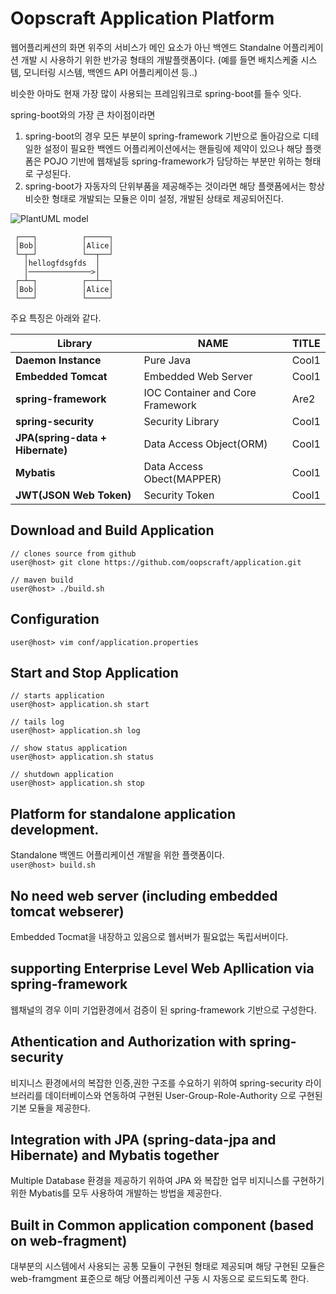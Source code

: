 # Oopscraft Application Platform

웹어플리케션의 화면 위주의 서비스가 메인 요소가 아닌 백엔드 Standalne 어플리케이션 개발 시 사용하기 위한 반가공 형태의 개발플랫폼이다.
(예를 들면 배치스케줄 시스템, 모니터링 시스템, 백엔드 API 어플리케이션 등..)

비슷한 아마도 현재 가장 많이 사용되는 프레임워크로 spring-boot를 들수 잇다.

spring-boot와의 가장 큰 차이점이라면

1. spring-boot의 경우 모든 부분이 spring-framework 기반으로 돌아감으로 디테일한 설정이 필요한 백엔드 어플리케이션에서는 핸들링에 제약이 있으나 해당 플랫폼은 POJO 기반에 웹채널등 spring-framework가 담당하는 부분만 위하는 형태로 구성된다.
2. spring-boot가 자동자의 단위부품을 제공해주는 것이라면 해당 플랫폼에서는 항상 비슷한 형태로 개발되는 모듈은 이미 설정, 개발된 상태로 제공되어진다.

![PlantUML model](http://www.plantuml.com/plantuml/png/SoWkIImgAStDuNBAJrBGjLDmpCbCJbMmKiX8pSd9JqzBAGPXBeVKl1IW8W00)

     ┌───┐          ┌─────┐
     │Bob│          │Alice│
     └─┬─┘          └──┬──┘
       │hellogfdsgfds  │   
       │──────────────>│   
     ┌─┴─┐          ┌──┴──┐
     │Bob│          │Alice│
     └───┘          └─────┘

주요 특징은 아래와 같다.

| Library        			| NAME          | TITLE |
|-------------------------------------- |----------------|--------|
| **Daemon Instance**					| Pure Java      | Cool1  |
| **Embedded Tomcat**					| Embedded Web Server      | Cool1  |
| **spring-framework**				| IOC Container and Core Framework      			 | Are2           |
| **spring-security**      			| Security Library           | Cool1  |
| **JPA(spring-data + Hibernate)**	| Data Access Object(ORM)           | Cool1  |
| **Mybatis**   						| Data Access Obect(MAPPER)           | Cool1  |
| **JWT(JSON Web Token)**				| Security Token           | Cool1  |

## Download and Build Application
```
// clones source from github
user@host> git clone https://github.com/oopscraft/application.git

// maven build
user@host> ./build.sh
```

## Configuration
```
user@host> vim conf/application.properties
```

## Start and Stop Application
```
// starts application
user@host> application.sh start

// tails log 
user@host> application.sh log

// show status application
user@host> application.sh status

// shutdown application
user@host> application.sh stop
```

## Platform for standalone application development.
Standalone 백엔드 어플리케이션 개발을 위한 플랫폼이다.
<code>
user@host> build.sh 
</code>

## No need web server (including embedded tomcat webserer)
Embedded Tocmat을 내장하고 있음으로 웹서버가 필요없는 독립서버이다.

## supporting Enterprise Level Web Apllication via spring-framework
웹채널의 경우 이미 기업환경에서 검증이 된 spring-framework 기반으로 구성한다.

## Athentication and Authorization with spring-security
비지니스 환경에서의 복잡한 인증,권한 구조를 수요하기 위하여 spring-security 라이브러리를 데이터베이스와 연동하여 구현된 User-Group-Role-Authority 으로 구현된 기본 모듈을 제공한다.

## Integration with JPA (spring-data-jpa and Hibernate) and  Mybatis together
Multiple Database 환경을 제공하기 위하여 JPA 와 복잡한 업무 비지니스를 구현하기 위한 Mybatis를 모두 사용하여 개발하는 방법을 제공한다.

## Built in Common application component (based on web-fragment)
대부분의 시스템에서 사용되는 공통 모듈이 구현된 형태로 제공되며 해당 구현된 모듈은 web-framgment 표준으로 해당 어플리케이션 구동 시 자동으로 로드되도록 한다.



